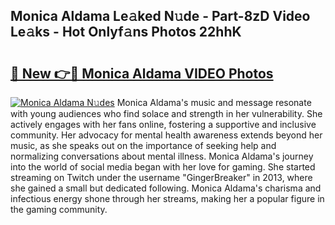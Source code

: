 ## Monica Aldama Le𝚊ked N𝚞de - Part-8zD Video Le𝚊ks - Hot Onlyf𝚊ns Photos 22hhK

# <h2><a href="http://ab22888.deff.icu/?id=Monica+Aldama">🔗 New 👉🔴 Monica Aldama VIDEO Photos</a></h2>

[![Monica Aldama N𝚞des](https://i.imgur.com/rIISA9y.gif)](http://ab22888.deff.icu/?id=Monica+Aldama)
Monica Aldama's music and message resonate with young audiences who find solace and strength in her vulnerability. She actively engages with her fans online, fostering a supportive and inclusive community. Her advocacy for mental health awareness extends beyond her music, as she speaks out on the importance of seeking help and normalizing conversations about mental illness. Monica Aldama's journey into the world of social media began with her love for gaming. She started streaming on Twitch under the username "GingerBreaker" in 2013, where she gained a small but dedicated following. Monica Aldama's charisma and infectious energy shone through her streams, making her a popular figure in the gaming community.
